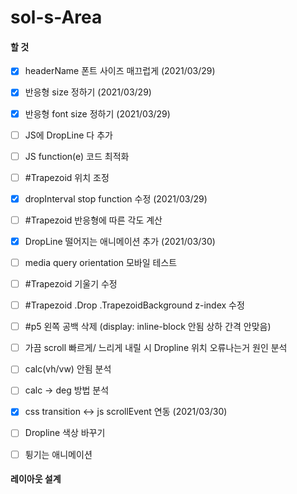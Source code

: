 # sol-s-Area



#### 할 것

- [x] headerName 폰트 사이즈 매끄럽게 (2021/03/29)
- [x] 반응형 size 정하기 (2021/03/29)
- [x] 반응형 font size 정하기 (2021/03/29)
- [ ] JS에 DropLine 다 추가
- [ ] JS function(e) 코드 최적화
- [ ] #Trapezoid 위치 조정
- [x] dropInterval stop function 수정 (2021/03/29)
- [ ] #Trapezoid 반응형에 따른 각도 계산
- [x] DropLine 떨어지는 애니메이션 추가 (2021/03/30)
- [ ] media query orientation 모바일 테스트
- [ ] #Trapezoid 기울기 수정
- [ ] #Trapezoid .Drop .TrapezoidBackground z-index 수정
- [ ] #p5 왼쪽 공백 삭제 (display: inline-block 안됨 상하 간격 안맞음)
- [ ] 가끔 scroll 빠르게/ 느리게 내릴 시 Dropline 위치 오류나는거 원인 분석
- [ ] calc(vh/vw) 안됨 분석
- [ ] calc -> deg 방법 분석
- [x] css transition <-> js scrollEvent 연동 (2021/03/30)
- [ ] Dropline 색상 바꾸기
- [ ] 튕기는 애니메이션


#### 레이아웃 설계
